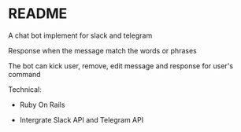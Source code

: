# README

A chat bot implement for slack and telegram

Response when the message match the words or phrases

The bot can kick user, remove, edit message and response for user's command

Technical:

- Ruby On Rails

- Intergrate Slack API and Telegram API

